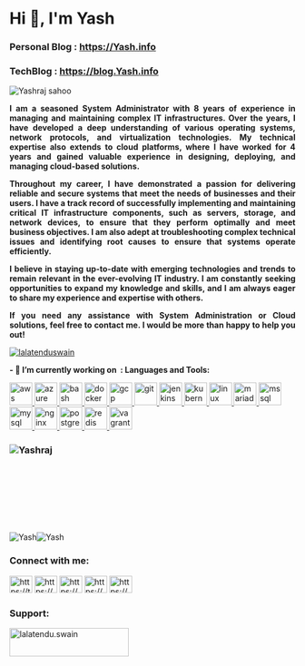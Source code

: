 <h1>Hi 👋, I&#39;m Yash</h1>

<h3>Personal Blog :&nbsp;<a href="https://Yash.info/">https://Yash.info</a></h3>

<h3>TechBlog :&nbsp;<a href="https://blog.Yash.info/">https://blog.Yash.info</a></h3>

<p style="text-align:justify"><img alt="Yashraj sahoo" src="https://komarev.com/ghpvc/?username=Yashraj&amp;label=Profile%20views&amp;color=0e75b6&amp;style=flat" /></p>

<p style="text-align:justify"><strong>I am a seasoned System Administrator with 8 years of experience in managing and maintaining complex IT infrastructures. Over the years, I have developed a deep understanding of various operating systems, network protocols, and virtualization technologies. My technical expertise also extends to cloud platforms, where I have worked for 4 years and gained valuable experience in designing, deploying, and managing cloud-based solutions.</strong></p>

<p style="text-align:justify"><strong>Throughout my career, I have demonstrated a passion for delivering reliable and secure systems that meet the needs of businesses and their users. I have a track record of successfully implementing and maintaining critical IT infrastructure components, such as servers, storage, and network devices, to ensure that they perform optimally and meet business objectives. I am also adept at troubleshooting complex technical issues and identifying root causes to ensure that systems operate efficiently.</strong></p>

<p style="text-align:justify"><strong>I believe in staying up-to-date with emerging technologies and trends to remain relevant in the ever-evolving IT industry. I am constantly seeking opportunities to expand my knowledge and skills, and I am always eager to share my experience and expertise with others.</strong></p>

<p style="text-align:justify"><strong>If you need any assistance with System Administration or Cloud solutions, feel free to contact me. I would be more than happy to help you out!</strong></p>

<p><a href="https://github.com/ryo-ma/github-profile-trophy"><img alt="lalatenduswain" src="https://github-profile-trophy.vercel.app/?username=lalatenduswain" /></a></p>

<p><strong>- 🔭 I&rsquo;m currently working on&nbsp; : Languages and Tools:</strong></p>

<p><a href="https://aws.amazon.com" rel="noreferrer" target="_blank"><img alt="aws" src="https://Yash.info/images/icons/Devops/aws.svg" style="height:40px; width:40px" /> </a> <a href="https://azure.microsoft.com/en-in/" rel="noreferrer" target="_blank"> <img alt="azure" src="https://Yash.info/images/icons/Devops/azure.svg" style="height:40px; width:40px" /> </a> <a href="https://www.gnu.org/software/bash/" rel="noreferrer" target="_blank"> <img alt="bash" src="https://Yash.info/images/icons/Devops/bash.svg" style="height:40px; width:40px" /> </a> <a href="https://www.docker.com/" rel="noreferrer" target="_blank"> <img alt="docker" src="https://Yash.info/images/icons/Devops/docker.svg" style="height:40px; width:40px" /> </a> <a href="https://cloud.google.com" rel="noreferrer" target="_blank"> <img alt="gcp" src="https://Yash.info/images/icons/googlecloud/googlecloud-original.svg" style="height:40px; width:40px" /> </a> <a href="https://git-scm.com/" rel="noreferrer" target="_blank"> <img alt="git" src="https://Yash.info/images/icons/git/git-original.svg" style="height:40px; width:40px" /> </a> <a href="https://www.jenkins.io" rel="noreferrer" target="_blank"> <img alt="jenkins" src="https://Yash.info/images/icons/Devops/jenkins.svg" style="height:40px; width:40px" /> </a> <a href="https://kubernetes.io" rel="noreferrer" target="_blank"> <img alt="kubernetes" src="https://Yash.info/images/icons/Devops/kubernetes.svg" style="height:40px; width:40px" /> </a> <a href="https://www.linux.org/" rel="noreferrer" target="_blank"> <img alt="linux" src="https://Yash.info/images/icons/Other/linux.svg" style="height:40px; width:40px" /> </a> <a href="https://mariadb.org/" rel="noreferrer" target="_blank"> <img alt="mariadb" src="https://Yash.info/images/icons/Database/mariadb.svg" style="height:40px; width:40px" /> </a> <a href="https://www.microsoft.com/en-us/sql-server" rel="noreferrer" target="_blank"> <img alt="mssql" src="https://Yash.info/images/icons/microsoftsqlserver/microsoftsqlserver-plain-wordmark.svg" style="height:40px; width:40px" /> </a> <a href="https://www.mysql.com/" rel="noreferrer" target="_blank"> <img alt="mysql" src="https://Yash.info/images/icons/mysql/mysql-original-wordmark.svg" style="height:40px; width:40px" /> </a> <a href="https://www.nginx.com" rel="noreferrer" target="_blank"> <img alt="nginx" src="https://Yash.info/images/icons/nginx/nginx-original.svg" style="height:40px; width:40px" /> </a> <a href="https://www.postgresql.org" rel="noreferrer" target="_blank"> <img alt="postgresql" src="https://Yash.info/images/icons/postgresql/postgresql-original-wordmark.svg" style="height:40px; width:40px" /> </a> <a href="https://redis.io" rel="noreferrer" target="_blank"> <img alt="redis" src="https://Yash.info/images/icons/redis/redis-original-wordmark.svg" style="height:40px; width:40px" /> </a> <a href="https://www.vagrantup.com/" rel="noreferrer" target="_blank"> <img alt="vagrant" src="https://Yash.info/images/icons/vagrantup-icon.svg" style="height:40px; width:40px" /> </a></p>

<h3><img alt="Yashraj" src="https://github-readme-stats.vercel.app/api/top-langs?username=Yash&amp;show_icons=true&amp;locale=en&amp;layout=compact" style="float:left" /></h3>

<p>&nbsp;</p>

<p>&nbsp;</p>

<p>&nbsp;</p>

<p>&nbsp;</p>

<p>&nbsp;</p>

<p><img alt="Yash" src="https://github-readme-stats.vercel.app/api?username=Yash&amp;show_icons=true&amp;locale=en" /><img alt="Yash" src="https://github-readme-streak-stats.herokuapp.com/?user=Yash&amp;" /></p>

<h3>Connect with me:</h3>

<p><a href="https://twitter.com/lalatenduswain" target="blank"><img alt="https://twitter.com/lalatenduswain" src="https://lalatendu.info/images/icons/Social/twitter.svg" style="height:30px; width:40px" /></a> <a href="https://stackoverflow.com/users/11769417/lalatendu-swain" target="blank"><img alt="https://stackoverflow.com/users/11769417/lalatendu-swain" src="https://lalatendu.info/images/icons/Social/stack-overflow.svg" style="height:30px; width:40px" /></a> <a href="https://www.facebook.com/udnetalal.niaws" target="blank"><img alt="https://www.facebook.com/udnetalal.niaws" src="https://lalatendu.info/images/icons/Social/facebook.svg" style="height:30px; width:40px" /></a> <a href="https://www.instagram.com/lalatendukeshariswain/" target="blank"><img alt="https://www.instagram.com/lalatendukeshariswain/" src="https://lalatendu.info/images/icons/Social/instagram.svg" style="height:30px; width:40px" /></a> <a href="https://www.youtube.com/@lalatenduswain" target="blank"><img alt="https://www.youtube.com/@lalatenduswain" src="https://lalatendu.info/images/icons/Social/youtube.svg" style="height:30px; width:40px" /></a>&nbsp;</p>

<h3>Support:</h3>

<p><a href="https://www.buymeacoffee.com/lalatendu.swain"><img alt="lalatendu.swain" src="https://lalatendu.info/images/icons/buymeacoffee.svg" style="float:left; height:50px; width:210px" /></a></p>

